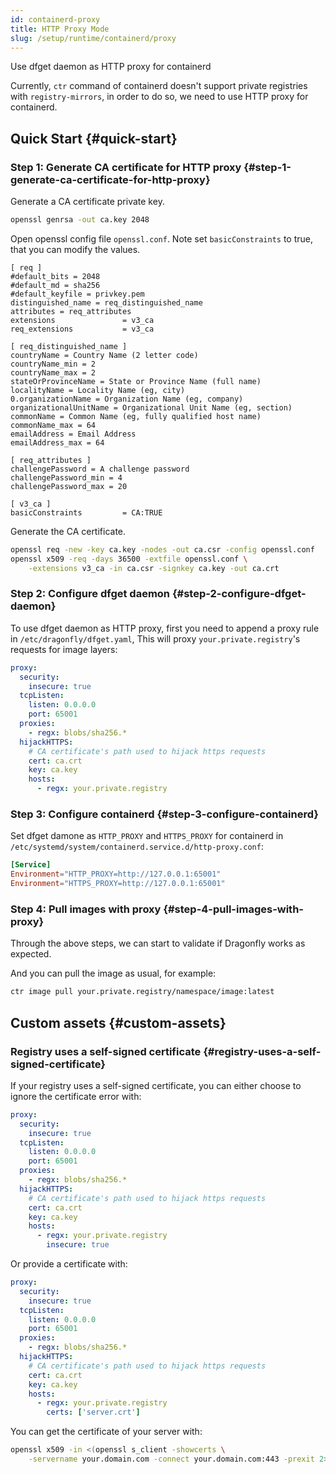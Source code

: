 ```yaml
---
id: containerd-proxy
title: HTTP Proxy Mode
slug: /setup/runtime/containerd/proxy
---
```


Use dfget daemon as HTTP proxy for containerd

Currently, `ctr` command of containerd doesn't support private registries with `registry-mirrors`,
in order to do so, we need to use HTTP proxy for containerd.

## Quick Start {#quick-start}

### Step 1: Generate CA certificate for HTTP proxy {#step-1-generate-ca-certificate-for-http-proxy}

Generate a CA certificate private key.

```bash
openssl genrsa -out ca.key 2048
```

Open openssl config file `openssl.conf`.
Note set `basicConstraints` to true, that you can modify the values.

```text
[ req ]
#default_bits = 2048
#default_md = sha256
#default_keyfile = privkey.pem
distinguished_name = req_distinguished_name
attributes = req_attributes
extensions               = v3_ca
req_extensions           = v3_ca

[ req_distinguished_name ]
countryName = Country Name (2 letter code)
countryName_min = 2
countryName_max = 2
stateOrProvinceName = State or Province Name (full name)
localityName = Locality Name (eg, city)
0.organizationName = Organization Name (eg, company)
organizationalUnitName = Organizational Unit Name (eg, section)
commonName = Common Name (eg, fully qualified host name)
commonName_max = 64
emailAddress = Email Address
emailAddress_max = 64

[ req_attributes ]
challengePassword = A challenge password
challengePassword_min = 4
challengePassword_max = 20

[ v3_ca ]
basicConstraints         = CA:TRUE
```

Generate the CA certificate.

```bash
openssl req -new -key ca.key -nodes -out ca.csr -config openssl.conf
openssl x509 -req -days 36500 -extfile openssl.conf \
    -extensions v3_ca -in ca.csr -signkey ca.key -out ca.crt
```

### Step 2: Configure dfget daemon {#step-2-configure-dfget-daemon}

To use dfget daemon as HTTP proxy, first you need to append a proxy rule in
`/etc/dragonfly/dfget.yaml`, This will proxy
`your.private.registry`'s requests for image layers:

```yaml
proxy:
  security:
    insecure: true
  tcpListen:
    listen: 0.0.0.0
    port: 65001
  proxies:
    - regx: blobs/sha256.*
  hijackHTTPS:
    # CA certificate's path used to hijack https requests
    cert: ca.crt
    key: ca.key
    hosts:
      - regx: your.private.registry
```

### Step 3: Configure containerd {#step-3-configure-containerd}

Set dfget damone as `HTTP_PROXY` and `HTTPS_PROXY` for containerd in
`/etc/systemd/system/containerd.service.d/http-proxy.conf`:

```toml
[Service]
Environment="HTTP_PROXY=http://127.0.0.1:65001"
Environment="HTTPS_PROXY=http://127.0.0.1:65001"
```

### Step 4: Pull images with proxy {#step-4-pull-images-with-proxy}

Through the above steps, we can start to validate if Dragonfly works as expected.

And you can pull the image as usual, for example:

```bash
ctr image pull your.private.registry/namespace/image:latest
```

## Custom assets {#custom-assets}

### Registry uses a self-signed certificate {#registry-uses-a-self-signed-certificate}

If your registry uses a self-signed certificate, you can either choose to
ignore the certificate error with:

```yaml
proxy:
  security:
    insecure: true
  tcpListen:
    listen: 0.0.0.0
    port: 65001
  proxies:
    - regx: blobs/sha256.*
  hijackHTTPS:
    # CA certificate's path used to hijack https requests
    cert: ca.crt
    key: ca.key
    hosts:
      - regx: your.private.registry
        insecure: true
```

Or provide a certificate with:

```yaml
proxy:
  security:
    insecure: true
  tcpListen:
    listen: 0.0.0.0
    port: 65001
  proxies:
    - regx: blobs/sha256.*
  hijackHTTPS:
    # CA certificate's path used to hijack https requests
    cert: ca.crt
    key: ca.key
    hosts:
      - regx: your.private.registry
        certs: ['server.crt']
```

You can get the certificate of your server with:

```bash
openssl x509 -in <(openssl s_client -showcerts \
    -servername your.domain.com -connect your.domain.com:443 -prexit 2>/dev/null)
```
